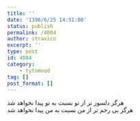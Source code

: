 ```yaml
---
title: ''
date: '1396/6/25 14:51:00'
status: publish
permalink: /4004
author: straxico
excerpt: ''
type: post
id: 4004
category:
    - tytomood
tag: []
post_format: []
---
```

هرگز دلسوز تر از تو نسبت به تو پیدا نخواهد شد  
هرگز بی رحم تر از من نسبت به من پیدا نخواهد شد